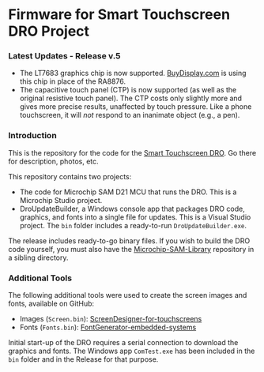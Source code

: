 # Firmware for Smart Touchscreen DRO Project
### Latest Updates - Release v.5
- The LT7683 graphics chip is now supported. 
[BuyDisplay.com](https://www.buydisplay.com/serial-spi-i2c-10-1-inch-tft-lcd-module-dislay-w-ra8876-optl-touch-panel)
is using this chip in place of the RA8876.
- The capacitive touch panel (CTP) is now supported (as well as the original resistive touch panel). The 
CTP costs only slightly more and gives more precise results, unaffected by touch pressure. Like a phone
touchscreen, it will *not* respond to an inanimate object (e.g., a pen).

### Introduction
This is the repository for the code for the [Smart Touchscreen DRO](https://github.com/TimPaterson/TouchscreenDigitalReadout).
Go there for description, photos, etc.

This repository contains two projects:
- The code for Microchip SAM D21 MCU that runs the DRO. This is a Microchip Studio project.
- DroUpdateBuilder, a Windows console app that packages DRO code, graphics, and fonts into a single file for updates.
 This is a Visual Studio project. The `bin` folder includes a ready-to-run `DroUpdateBuilder.exe`.

 The release includes ready-to-go binary files. If you wish to build the DRO code yourself, you must also have the 
 [Microchip-SAM-Library](https://github.com/TimPaterson/Microchip-SAM-Library)
 repository in a sibling directory.

 ### Additional Tools
 The following additional tools were used to create the screen images and fonts, available on GitHub:
 - Images (`Screen.bin`): [ScreenDesigner-for-touchscreens](https://github.com/TimPaterson/ScreenDesigner-for-touchscreens)
 - Fonts (`Fonts.bin`): [FontGenerator-embedded-systems](https://github.com/TimPaterson/FontGenerator-embedded-systems)

 Initial start-up of the DRO requires a serial connection to download the graphics and fonts.
 The Windows app `ComTest.exe` has been included in the `bin` folder and in the Release for that purpose.
